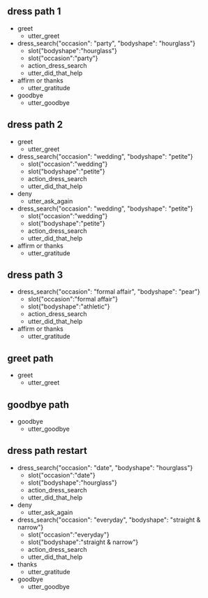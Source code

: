 ## dress path 1
* greet
  - utter_greet
* dress_search{"occasion": "party", "bodyshape": "hourglass"}
  - slot{"bodyshape":"hourglass"}
  - slot{"occasion":"party"}
  - action_dress_search
  - utter_did_that_help
* affirm or thanks
  - utter_gratitude
* goodbye
  - utter_goodbye

## dress path 2
* greet
  - utter_greet
* dress_search{"occasion": "wedding", "bodyshape": "petite"}
  - slot{"occasion":"wedding"}
  - slot{"bodyshape":"petite"}
  - action_dress_search
  - utter_did_that_help
* deny
  - utter_ask_again
* dress_search{"occasion": "wedding", "bodyshape": "petite"}
  - slot{"occasion":"wedding"}
  - slot{"bodyshape":"petite"}
  - action_dress_search
  - utter_did_that_help
* affirm or thanks
  - utter_gratitude

## dress path 3
* dress_search{"occasion": "formal affair", "bodyshape": "pear"}
  - slot{"occasion":"formal affair"}
  - slot{"bodyshape":"athletic"}
  - action_dress_search
  - utter_did_that_help
* affirm or thanks
  - utter_gratitude

## greet path
* greet
  - utter_greet

## goodbye path
* goodbye
  - utter_goodbye

## dress path restart
* dress_search{"occasion": "date", "bodyshape": "hourglass"}
    - slot{"occasion":"date"}
    - slot{"bodyshape":"hourglass"}
    - action_dress_search
    - utter_did_that_help
* deny
    - utter_ask_again
* dress_search{"occasion": "everyday", "bodyshape": "straight & narrow"}
    - slot{"occasion":"everyday"}
    - slot{"bodyshape":"straight & narrow"}
    - action_dress_search
    - utter_did_that_help
* thanks
    - utter_gratitude
* goodbye
    - utter_goodbye